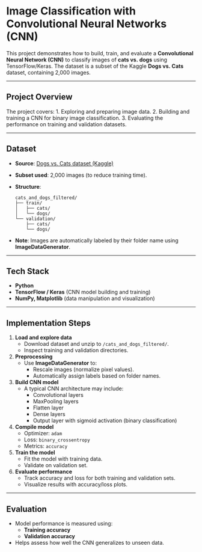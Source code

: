 #  Image Classification with Convolutional Neural Networks (CNN)

This project demonstrates how to build, train, and evaluate a
**Convolutional Neural Network (CNN)** to classify images of **cats
vs. dogs** using TensorFlow/Keras. The dataset is a subset of the Kaggle
**Dogs vs. Cats** dataset, containing 2,000 images.

------------------------------------------------------------------------

##  Project Overview

The project covers: 1. Exploring and preparing image data. 2. Building
and training a CNN for binary image classification. 3. Evaluating the
performance on training and validation datasets.

------------------------------------------------------------------------

##  Dataset

-   **Source**: [Dogs vs. Cats dataset
    (Kaggle)](https://www.kaggle.com/c/dogs-vs-cats/data)

-   **Subset used**: 2,000 images (to reduce training time).

-   **Structure**:

        cats_and_dogs_filtered/
        ├── train/
        │   ├── cats/
        │   └── dogs/
        └── validation/
            ├── cats/
            └── dogs/

-   **Note**: Images are automatically labeled by their folder name
    using **ImageDataGenerator**.

------------------------------------------------------------------------

## Tech Stack

-   **Python**
-   **TensorFlow / Keras** (CNN model building and training)
-   **NumPy, Matplotlib** (data manipulation and visualization)

------------------------------------------------------------------------

##  Implementation Steps

1.  **Load and explore data**
    -   Download dataset and unzip to `/cats_and_dogs_filtered/`.
    -   Inspect training and validation directories.
2.  **Preprocessing**
    -   Use **ImageDataGenerator** to:
        -   Rescale images (normalize pixel values).
        -   Automatically assign labels based on folder names.
3.  **Build CNN model**
    -   A typical CNN architecture may include:
        -   Convolutional layers
        -   MaxPooling layers
        -   Flatten layer
        -   Dense layers
        -   Output layer with sigmoid activation (binary classification)
4.  **Compile model**
    -   Optimizer: `adam`
    -   Loss: `binary_crossentropy`
    -   Metrics: `accuracy`
5.  **Train the model**
    -   Fit the model with training data.
    -   Validate on validation set.
6.  **Evaluate performance**
    -   Track accuracy and loss for both training and validation sets.
    -   Visualize results with accuracy/loss plots.

------------------------------------------------------------------------

##  Evaluation

-   Model performance is measured using:
    -   **Training accuracy**
    -   **Validation accuracy**
-   Helps assess how well the CNN generalizes to unseen data.
